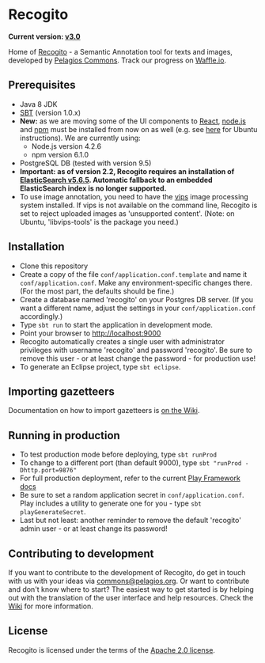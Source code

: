 # Recogito

__Current version: [v3.0](https://github.com/pelagios/recogito2/releases/tag/v3.0)__

Home of [Recogito](http://recogito.pelagios.org) - a Semantic Annotation tool for texts and
images, developed by [Pelagios Commons](http://commons.pelagios.org). Track our progress on
[Waffle.io](http://waffle.io/pelagios/recogito2).

## Prerequisites

* Java 8 JDK
* [SBT](http://www.scala-sbt.org/) (version 1.0.x)
* __New:__ as we are moving some of the UI components to [React](https://reactjs.org/),
  [node.js](https://nodejs.org/en/) and [npm](https://www.npmjs.com/) must be installed from now on as well (e.g. see
  [here](https://www.digitalocean.com/community/tutorials/how-to-install-node-js-on-ubuntu-16-04) for Ubuntu instructions). We are currently using:
  - Node.js version 4.2.6
  - npm version 6.1.0
* PostgreSQL DB (tested with version 9.5)
* __Important: as of version 2.2, Recogito requires an installation of
  [ElasticSearch v5.6.5](https://www.elastic.co/downloads/past-releases/elasticsearch-5-6-5).
  Automatic fallback to an embedded ElasticSearch index is no longer supported.__
* To use image annotation, you need to have the [vips](http://www.vips.ecs.soton.ac.uk/) image
  processing system installed. If vips is not available on the command line, Recogito is set to
  reject uploaded images as 'unsupported content'. (Note: on Ubuntu, 'libvips-tools' is the
  package you need.)

## Installation

* Clone this repository
* Create a copy of the file `conf/application.conf.template` and name it `conf/application.conf`.
  Make any environment-specific changes there. (For the most part, the defaults should be fine.)
* Create a database named 'recogito' on your Postgres DB server. (If you want a different name, adjust
  the settings in your `conf/application.conf` accordingly.)
* Type `sbt run` to start the application in development mode.
* Point your browser to [http://localhost:9000](http://localhost:9000)
* Recogito automatically creates a single user with administrator privileges with username
  'recogito' and password 'recogito'. Be sure to remove this user - or at least change the
  password - for production use!
* To generate an Eclipse project, type `sbt eclipse`.

## Importing gazetteers

Documentation on how to import gazetteers is [on the Wiki](https://github.com/pelagios/recogito2/wiki/Importing-Gazetteers).

## Running in production

* To test production mode before deploying, type `sbt runProd`
* To change to a different port (than default 9000), type `sbt "runProd -Dhttp.port=9876"`
* For full production deployment, refer to the current [Play Framework
  docs](https://www.playframework.com/documentation/2.6.x/Production)
* Be sure to set a random application secret in `conf/application.conf`. Play includes a utility
  to generate one for you - type `sbt playGenerateSecret`.
* Last but not least: another reminder to remove the default 'recogito' admin user - or at least
  change its password!

## Contributing to development

If you want to contribute to the development of Recogito, do get in touch with us with your ideas
via [commons@pelagios.org](mailto:commons@pelagios.org). Or want to contribute and don't know where
to start? The easiest way to get started is by helping out with the translation of the user interface
and help resources. Check the
[Wiki](https://github.com/pelagios/recogito2/wiki/User-Interface-Translation:-Contributors'-Guide)
for more information.

## License

Recogito is licensed under the terms of the
[Apache 2.0 license](https://github.com/pelagios/recogito2/blob/master/LICENSE).
